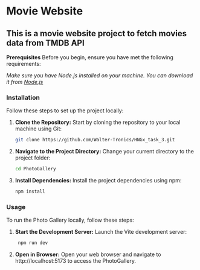 # Movie Website
## This is a movie website project to fetch movies data from TMDB API
**Prerequisites**
Before you begin, ensure you have met the following requirements:

*Make sure you have Node.js installed on your machine. You can download it from [Node.js](nodejs.org.)*

### Installation
Follow these steps to set up the project locally:

1. **Clone the Repository:** Start by cloning the repository to your local machine using Git:

    ```bash
    git clone https://github.com/Walter-Tronics/HNGx_task_3.git
    ```

2. **Navigate to the Project Directory:** Change your current directory to the project folder:
    ```bash
    cd PhotoGallery
    ```

3. **Install Dependencies:** Install the project dependencies using npm:
    ```bash
    npm install
    ```
    
### Usage
To run the Photo Gallery locally, follow these steps:

1. **Start the Development Server:** Launch the Vite development server:
   ```bash
    npm run dev
    ```

3. **Open in Browser:** Open your web browser and navigate to http://localhost:5173 to access the PhotoGallery.

